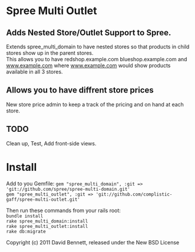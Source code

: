 Spree Multi Outlet
=================

Adds Nested Store/Outlet Support to Spree.
---

Extends spree_multi_domain to have nested stores so that products in child stores show up in the parent stores.  
This allows you to have redshop.example.com blueshop.example.com and www.example.com where www.example.com would show products available in all 3 stores.

Allows you to have diffrent store prices
---

New store price admin to keep a track of the pricing and on hand at each store.

TODO
---

Clean up, Test, Add front-side views.


Install
=======

Add to you Gemfile: 
`gem "spree_multi_domain", :git => 'git://github.com/spree/spree-multi-domain.git'`  
`gem "spree_multi_outlet", :git => 'git://github.com/complistic-gaff/spree-multi-outlet.git'`

Then run these commands from your rails root:  
`bundle install`  
`rake spree_multi_domain:install`  
`rake spree_multi_outlet:install`  
`rake db:migrate`


Copyright (c) 2011 David Bennett, released under the New BSD License
